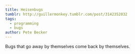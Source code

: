```yaml
---
title: Heisenbugs
tumblr: http://guillermonkey.tumblr.com/post/3142352032
tags:
  - programming
  - bugs
author: Pete Becker
---
```


Bugs that go away by themselves come back by themselves.
